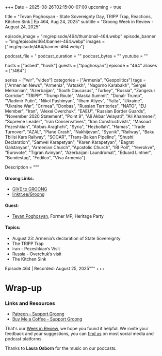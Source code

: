 +++
Date = 2025-08-26T02:15:00-07:00
upcoming = true

title = "Tevan Poghosyan - State Sovereignty Day, TRIPP Trap, Reactions, Kitchen Sink | Ep 464, Aug 24, 2025"
subtitle = "Groong Week in Review - August 24, 2025"

episode_image = "img/episode/464/thumbnail-464.webp"
episode_banner = "img/episode/464/banner-464.webp"
images = ["img/episode/464/banner-464.webp"]

podcast_file     = "
podcast_duration = ""
podcast_bytes    = ""
youtube = ""


hosts = ["asbed", "hovik"]
guests = ["tpoghosyan"]
episode = "464"
aliases = ["/464"]

series = ["wir", "video"]
categories = ["Armenia", "Geopolitics"]
tags = ["Armenian News", "Armenia", "Artsakh", "Nagorno Karabakh", "Sergei Melkonian", "Azerbaijan", "South Caucasus", "Turkey", "Russia", "Zangezur Corridor", "TRIPP", "Trump Route", "Alaska Summit", "Donalr Trump", "Vladimir Putin", "Nikol Pashinyan", "Ilham Aliyev", "Yalta", "Ukraine", "Ukraine War", "Crimea", "Donbas", "Russian Territories", "NATO", "EU Member", "Iran", "Alexei Overchuk", "EAEU", "Russian Border Guards", "November 2020 Statement", "Point 9", "Ali Akbar Velayati", "Ali Khamenei", "Supreme Leader", "Iran Conservatives", "Iran Constructivists", "Masoud Pezeshkian", "Abbas Araghchi", "Syria", "Hezbollah", "Hamas", "Trade Turnover", "AZAL", "Plane Crash", "Nakhijevan", "Syunik", "Railway", "Baku Tbilisi Kars Railway", "SOCAR", "Trans-Balkan Pipeline", "Shushi Declaration", "Samvel Karapetyan", "Karen Karapetyan", "Bagrat Galstanyan", "Armenian Church", "Apostolic Church", "IRI Poll", "Yevrokve", "Eurovote", "Tigran Avinyan", "Azerbaijani Laundromat", "Eduard Lintner", "Bundestag", "Fedilco", "Viva Armenia"]

Description = """

#### Groong Links:
* [GIVE to GROONG](https://podcasts.groong.org/donate)
* [linktr.ee/Groong](https://linktr.ee/groong)

#### Guest:
* [Tevan Poghosyan](https://podcasts.groong.org/guest/smelkonian), Former MP, Heritage Party

#### Topics:
* August 23: Armenia’s declaration of State Sovereignty
* The TRIPP Trap
* Iran - Pezeshkian’s Visit
* Russia - Overchuk’s visit
* The Kitchen Sink

Episode 464 | Recorded: August 25, 2025"""
+++





# Wrap-up

### **Links and Resources**

* [Patreon - Support Groong](https://www.patreon.com/ann_groong)
* [Buy Me a Coffee - Support Groong](https://www.buymeacoffee.com/groong)

That's our [Week in Review](https://podcasts.groong.org/), we hope you found it helpful. We invite your feedback and your suggestions, you can [find us](https://linktr.ee/groong) on most social media and podcast platforms.

Thanks to __Laura Osborn__ for the music on our podcasts.

